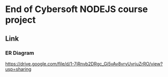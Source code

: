 # End of Cybersoft NODEJS course project 

## Link
### ER Diagram
https://drive.google.com/file/d/1-7jRnvb2DRgc_Gi5vAv8vryUvrjuZrRO/view?usp=sharing
